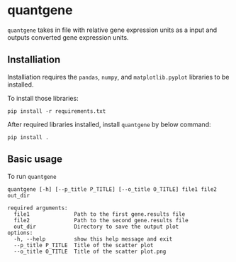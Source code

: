 # quantgene
`quantgene` takes in file with relative gene expression units as a input and outputs converted gene expression units.
## Installiation 
Installiation requires the `pandas`, `numpy`, and `matplotlib.pyplot` libraries to be installed. 

To install those libraries: 
```
pip install -r requirements.txt
```

After required libraries installed, install `quantgene` by below command: 
```
pip install .
```
## Basic usage
To run `quantgene` 
```
quantgene [-h] [--p_title P_TITLE] [--o_title O_TITLE] file1 file2 out_dir
```
```
required arguments:
  file1              Path to the first gene.results file
  file2              Path to the second gene.results file
  out_dir            Directory to save the output plot
options:
  -h, --help         show this help message and exit
  --p_title P_TITLE  Title of the scatter plot
  --o_title O_TITLE  Title of the scatter plot.png
```